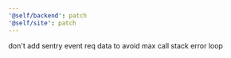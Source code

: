 ```yaml
---
'@self/backend': patch
'@self/site': patch
---
```


don't add sentry event req data to avoid max call stack error loop
